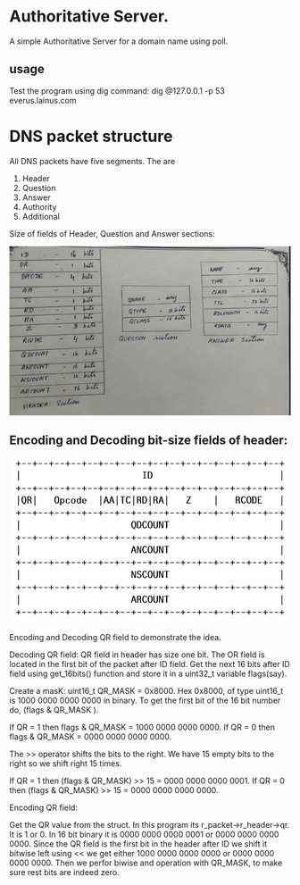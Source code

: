 # Authoritative Server.


A simple Authoritative Server for a domain name using poll.  

## usage

Test the program using dig command:
    dig @127.0.0.1 -p 53 everus.lainus.com

# DNS packet structure

All DNS packets have five segments. The are
1. Header
2. Question
3. Answer
4. Authority
5. Additional

Size of fields of Header, Question and Answer sections:

![Alt text](image-4.png)

## Encoding and Decoding bit-size fields of header:

![Alt text](image.png)

Encoding and Decoding QR field to demonstrate the idea. 

Decoding QR field: QR field in header has size one bit. The OR field is located in the first bit of the packet after ID field.
Get the next 16 bits after ID field using get_16bits() function and store it in a uint32_t variable flags(say). 

Create a masK: uint16_t QR_MASK = 0x8000.
Hex 0x8000, of type uint16_t is 1000 0000 0000 0000 in binary. To get the first bit of the 16 bit number do, (flags & QR_MASK ).

If QR = 1 then flags & QR_MASK = 1000 0000 0000 0000.
If QR = 0 then flags & QR_MASK = 0000 0000 0000 0000.

The >> operator shifts the bits to the right. We have 15 empty bits to the right so we shift right 15 times.

If QR = 1 then (flags & QR_MASK) >> 15 = 0000 0000 0000 0001.
If QR = 0 then (flags & QR_MASK) >> 15 = 0000 0000 0000 0000.

Encoding QR field: 

Get the QR value from the struct. In this program its r_packet->r_header->qr. It is 1 or 0. In 16 bit binary it is 0000 0000 0000 0001 or 0000 0000 0000 0000. Since the QR field is the first bit in the header after ID we shift it bitwise left using << we get either 1000 0000 0000 0000 or 0000 0000 0000 0000. Then we perfor biwise and operation with QR_MASK, to make sure rest bits are indeed zero.